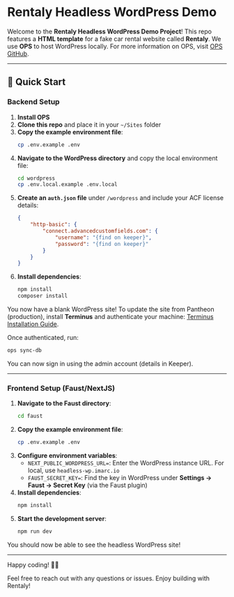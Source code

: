 # Rentaly Headless WordPress Demo

Welcome to the **Rentaly Headless WordPress Demo Project**! This repo features a **HTML template** for a fake car rental website called **Rentaly**. We use **OPS** to host WordPress locally. For more information on OPS, visit [OPS GitHub](https://github.com/imarc/ops/).

---

## 🚀 Quick Start

### Backend Setup

1. **Install OPS**
2. **Clone this repo** and place it in your `~/Sites` folder
3. **Copy the example environment file**:
   ```sh
   cp .env.example .env
   ```
4. **Navigate to the WordPress directory** and copy the local environment file:
   ```sh
   cd wordpress
   cp .env.local.example .env.local
   ```
5. **Create an `auth.json` file** under `/wordpress` and include your ACF license details:
   ```json
   {
       "http-basic": {
           "connect.advancedcustomfields.com": {
               "username": "{find on keeper}",
               "password": "{find on keeper}"
           }
       }
   }
   ```
6. **Install dependencies**:
   ```sh
   npm install
   composer install
   ```

You now have a blank WordPress site! To update the site from Pantheon (production), install **Terminus** and authenticate your machine: [Terminus Installation Guide](https://docs.pantheon.io/terminus/install).

Once authenticated, run:
```sh
ops sync-db
```
You can now sign in using the admin account (details in Keeper).

---

### Frontend Setup (Faust/NextJS)

1. **Navigate to the Faust directory**:
   ```sh
   cd faust
   ```
2. **Copy the example environment file**:
   ```sh
   cp .env.example .env
   ```
3. **Configure environment variables**:
   - `NEXT_PUBLIC_WORDPRESS_URL=`: Enter the WordPress instance URL. For local, use `headless-wp.imarc.io`
   - `FAUST_SECRET_KEY=`: Find the key in WordPress under **Settings -> Faust -> Secret Key** (via the Faust plugin)
4. **Install dependencies**:
   ```sh
   npm install
   ```
5. **Start the development server**:
   ```sh
   npm run dev
   ```

You should now be able to see the headless WordPress site!

---

Happy coding! 🚗💨

Feel free to reach out with any questions or issues. Enjoy building with Rentaly!